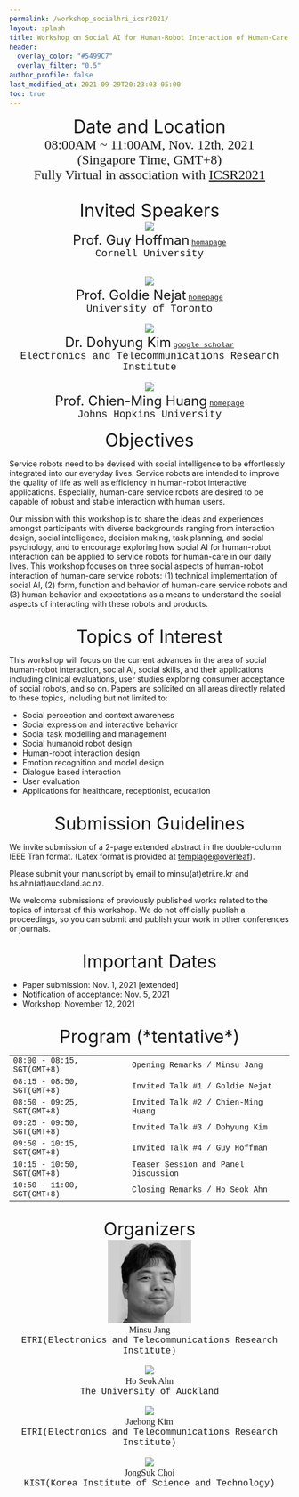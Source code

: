 ```yaml
---
permalink: /workshop_socialhri_icsr2021/
layout: splash
title: Workshop on Social AI for Human-Robot Interaction of Human-Care Robots
header:
  overlay_color: "#5499C7"
  overlay_filter: "0.5"
author_profile: false
last_modified_at: 2021-09-29T20:23:03-05:00
toc: true
---
```


<center>

<font size="6">Date and Location</font>
<br/>
<font size="5" face="times">
08:00AM ~ 11:00AM, Nov. 12th, 2021 <br/>
(Singapore Time, GMT+8)<br/>
Fully Virtual in association with <a href="https://www.colips.org/conferences/icsr2021/wp/">ICSR2021</a>
</font>
<br/>
<br/>

<font size="6">Invited Speakers</font>
<br/>
<img src="https://hrc2.io/assets/images/people/guy-hoffman.jpg" width="200"/>
<br/>
<font size="5" face="">Prof. Guy Hoffman</font> <font size="2" face="Courier New"><a href="https://hrc2.io/people/guy-hoffman">homapage</a></font><br/>
<font size="4" face="Courier New">Cornell University</font>
<br/>
<br/>

<img src="https://www.mie.utoronto.ca/wp-content/uploads/2019/08/Nejat_G-225x225.jpg" width="200"/>
<br/>
<font size="5" face="">Prof. Goldie Nejat</font> <font size="2" face="Courier New"><a href="https://www.mie.utoronto.ca/faculty_staff/nejat/">homepage</a></font><br/>
<font size="4" face="Courier New">University of Toronto</font>
<br/>
<br/>

<img src="https://www.sosconhistory.net/soscon2019/content/images/sub/ssn-thumb-1-05.png" width="200"/>
<br/>
<font size="5" face="">Dr. Dohyung Kim</font> <font size="2" face="Courier New"><a href="https://scholar.google.com/scholar?hl=en&as_sdt=0%2C5&q=Dohyung+Kim+etri&btnG=">google scholar</a></font><br/>
<font size="4" face="Courier New">Electronics and Telecommunications Research Institute</font>
<br/>
<br/>

<img src="https://www.cs.jhu.edu/wp-content/uploads/2017/07/Chien-Ming-Huang.jpg" width="200"/>
<br/>
<font size="5" face="">Prof. Chien-Ming Huang</font> <font size="2" face="Courier New"><a href="https://www.cs.jhu.edu/~cmhuang/">homepage</a></font><br/>
<font size="4" face="Courier New">Johns Hopkins University</font>
<br/>
<br/>

</center>

<center>
<font size="6">Objectives</font>
</center>

Service robots need to be devised with social intelligence to be effortlessly integrated into our everyday lives. Service robots are intended to improve the quality of life as well as efficiency in human-robot interactive applications. Especially, human-care service robots are desired to be capable of robust and stable interaction with human users.

Our mission with this workshop is to share the ideas and experiences amongst participants with diverse backgrounds ranging from interaction design, social intelligence, decision making, task planning, and social psychology, and to encourage exploring how social AI for human-robot interaction can be applied to service robots for human-care in our daily lives. This workshop focuses on three social aspects of human-robot interaction of human-care service robots: (1) technical implementation of social AI, (2) form, function and behavior of human-care service robots and (3) human behavior and expectations as a means to understand the social aspects of interacting with these robots and products.

<br/>

<center>
<font size="6">Topics of Interest</font>
</center>

This workshop will focus on the current advances in the area of social human-robot interaction, social AI, social skills, and their applications including clinical evaluations, user studies exploring consumer acceptance of social robots, and so on. Papers are solicited on all areas directly related to these topics, including but not limited to:

- Social perception and context awareness
- Social expression and interactive behavior
- Social task modelling and management
- Social humanoid robot design
- Human-robot interaction design
- Emotion recognition and model design
- Dialogue based interaction
- User evaluation
- Applications for healthcare, receptionist, education

<br/>

<center>
<font size="6">Submission Guidelines</font>
</center>

We invite submission of a 2-page extended abstract in the double-column IEEE Tran format. (Latex format is provided at <a href="https://www.overleaf.com/latex/templates/ieee-conference-template-example/nsncsyjfmpxy">templage@overleaf</a>).

Please submit your manuscript by email to minsu(at)etri.re.kr and hs.ahn(at)auckland.ac.nz.

We welcome submissions of previously published works related to the topics of interest of this workshop. We do not officially publish a proceedings, so you can submit and publish your work in other conferences or journals.

<br/>

<center>
<font size="6">
Important Dates
</font>
</center>

- Paper submission: Nov. 1, 2021 [extended]
- Notification of acceptance: Nov. 5, 2021
- Workshop: November 12, 2021

<br/>

<center>
<font size="6">
Program (*tentative*)
</font>
</center>

<table style='center; font-family:"Courier New", Courier, monospace; font-size:100%; margin-left:auto;margin-right:auto;' cellspacing="0" cellpadding="0">
  <tr style="border-collapse: collapse; border: none;">
    <td>08:00 - 08:15, SGT(GMT+8)</td>
    <td>Opening Remarks / Minsu Jang</td>
  </tr>
  <tr style="border-collapse: collapse; border: none;">
    <td>08:15 - 08:50, SGT(GMT+8)</td>
    <td>Invited Talk #1 / Goldie Nejat</td>
  </tr>
  <tr style="border-collapse: collapse; border: none;">
    <td>08:50 - 09:25, SGT(GMT+8)</td>
    <td>Invited Talk #2 / Chien-Ming Huang</td>
  </tr>
  <tr style="border-collapse: collapse; border: none;">
    <td>09:25 - 09:50, SGT(GMT+8)</td>
    <td>Invited Talk #3 / Dohyung Kim</td>
  </tr>
  <tr style="border-collapse: collapse; border: none;">
    <td>09:50 - 10:15, SGT(GMT+8)</td>
    <td>Invited Talk #4 / Guy Hoffman</td>
  </tr>
  <tr style="border-collapse: collapse; border: none;">
    <td>10:15 - 10:50, SGT(GMT+8)</td>
    <td>Teaser Session and Panel Discussion</td>
  </tr>
  <tr style="border-collapse: collapse; border: none;">
    <td>10:50 - 11:00, SGT(GMT+8)</td>
    <td>Closing Remarks / Ho Seok Ahn</td>
  </tr>
</table>

<br/>

<center>
<font size="6">
Organizers
</font>

<br/>

<img src="/assets/images/minsujang_grey.jpg" width="150"/>
<br/>
<font size="3" face="Georgia">Minsu Jang</font><br/>
<font size="3" face="Courier New">ETRI(Electronics and Telecommunications Research Institute)</font>
<br/>
<br/>

<img src="https://unidirectory.auckland.ac.nz/people/imageraw/ho-ahn/10288916/biggest" width="200"/>
<br/>
<font size="3" face="Georgia">Ho Seok Ahn</font><br/>
<font size="3" face="Courier New">The University of Auckland</font>

<br/>
<br/>

<img src="https://www.sciencetimes.co.kr/wp-content/uploads/2014/04/0000057314_004.jpg" width="150"/>
<br/>
<font size="3" face="Georgia">Jaehong Kim</font><br/>
<font size="3" face="Courier New">ETRI(Electronics and Telecommunications Research Institute)</font>

<br/>
<br/>

<img src="https://img.etnews.com/photonews/0807/200807210174_21032704_500744341_l.jpg" width="150"/>
<br/>
<font size="3" face="Georgia">JongSuk Choi</font><br/>
<font size="3" face="Courier New">KIST(Korea Institute of Science and Technology)</font>

</center>